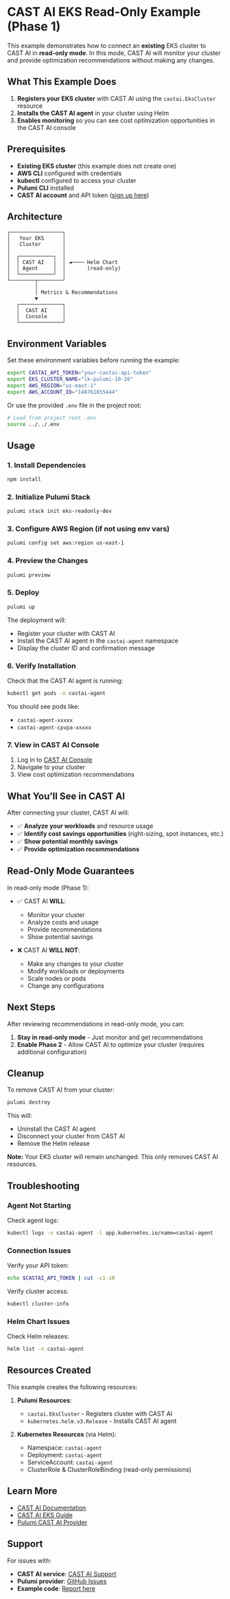 # CAST AI EKS Read-Only Example (Phase 1)

This example demonstrates how to connect an **existing** EKS cluster to CAST AI in **read-only mode**. In this mode, CAST AI will monitor your cluster and provide optimization recommendations without making any changes.

## What This Example Does

1. **Registers your EKS cluster** with CAST AI using the `castai.EksCluster` resource
2. **Installs the CAST AI agent** in your cluster using Helm
3. **Enables monitoring** so you can see cost optimization opportunities in the CAST AI console

## Prerequisites

- **Existing EKS cluster** (this example does not create one)
- **AWS CLI** configured with credentials
- **kubectl** configured to access your cluster
- **Pulumi CLI** installed
- **CAST AI account** and API token ([sign up here](https://console.cast.ai))

## Architecture

```
┌─────────────────┐
│   Your EKS      │
│   Cluster       │
│                 │
│  ┌───────────┐  │
│  │ CAST AI   │  │ ◄──── Helm Chart
│  │ Agent     │  │       (read-only)
│  └───────────┘  │
└────────┬────────┘
         │
         │ Metrics & Recommendations
         ▼
   ┌──────────────┐
   │  CAST AI     │
   │  Console     │
   └──────────────┘
```

## Environment Variables

Set these environment variables before running the example:

```bash
export CASTAI_API_TOKEN="your-castai-api-token"
export EKS_CLUSTER_NAME="lk-pulumi-10-26"
export AWS_REGION="us-east-1"
export AWS_ACCOUNT_ID="148761655444"
```

Or use the provided `.env` file in the project root:

```bash
# Load from project root .env
source ../../.env
```

## Usage

### 1. Install Dependencies

```bash
npm install
```

### 2. Initialize Pulumi Stack

```bash
pulumi stack init eks-readonly-dev
```

### 3. Configure AWS Region (if not using env vars)

```bash
pulumi config set aws:region us-east-1
```

### 4. Preview the Changes

```bash
pulumi preview
```

### 5. Deploy

```bash
pulumi up
```

The deployment will:
- Register your cluster with CAST AI
- Install the CAST AI agent in the `castai-agent` namespace
- Display the cluster ID and confirmation message

### 6. Verify Installation

Check that the CAST AI agent is running:

```bash
kubectl get pods -n castai-agent
```

You should see pods like:
- `castai-agent-xxxxx`
- `castai-agent-cpvpa-xxxxx`

### 7. View in CAST AI Console

1. Log in to [CAST AI Console](https://console.cast.ai)
2. Navigate to your cluster
3. View cost optimization recommendations

## What You'll See in CAST AI

After connecting your cluster, CAST AI will:

- ✅ **Analyze your workloads** and resource usage
- ✅ **Identify cost savings opportunities** (right-sizing, spot instances, etc.)
- ✅ **Show potential monthly savings**
- ✅ **Provide optimization recommendations**

## Read-Only Mode Guarantees

In read-only mode (Phase 1):

- ✅ CAST AI **WILL**:
  - Monitor your cluster
  - Analyze costs and usage
  - Provide recommendations
  - Show potential savings

- ❌ CAST AI **WILL NOT**:
  - Make any changes to your cluster
  - Modify workloads or deployments
  - Scale nodes or pods
  - Change any configurations

## Next Steps

After reviewing recommendations in read-only mode, you can:

1. **Stay in read-only mode** - Just monitor and get recommendations
2. **Enable Phase 2** - Allow CAST AI to optimize your cluster (requires additional configuration)

## Cleanup

To remove CAST AI from your cluster:

```bash
pulumi destroy
```

This will:
- Uninstall the CAST AI agent
- Disconnect your cluster from CAST AI
- Remove the Helm release

**Note:** Your EKS cluster will remain unchanged. This only removes CAST AI resources.

## Troubleshooting

### Agent Not Starting

Check agent logs:
```bash
kubectl logs -n castai-agent -l app.kubernetes.io/name=castai-agent
```

### Connection Issues

Verify your API token:
```bash
echo $CASTAI_API_TOKEN | cut -c1-10
```

Verify cluster access:
```bash
kubectl cluster-info
```

### Helm Chart Issues

Check Helm releases:
```bash
helm list -n castai-agent
```

## Resources Created

This example creates the following resources:

1. **Pulumi Resources**:
   - `castai.EksCluster` - Registers cluster with CAST AI
   - `kubernetes.helm.v3.Release` - Installs CAST AI agent

2. **Kubernetes Resources** (via Helm):
   - Namespace: `castai-agent`
   - Deployment: `castai-agent`
   - ServiceAccount: `castai-agent`
   - ClusterRole & ClusterRoleBinding (read-only permissions)

## Learn More

- [CAST AI Documentation](https://docs.cast.ai/docs/getting-started)
- [CAST AI EKS Guide](https://docs.cast.ai/docs/eks)
- [Pulumi CAST AI Provider](https://www.pulumi.com/registry/packages/castai/)

## Support

For issues with:
- **CAST AI service**: [CAST AI Support](https://docs.cast.ai)
- **Pulumi provider**: [GitHub Issues](https://github.com/castai/pulumi-castai/issues)
- **Example code**: [Report here](https://github.com/castai/pulumi-castai/issues)
